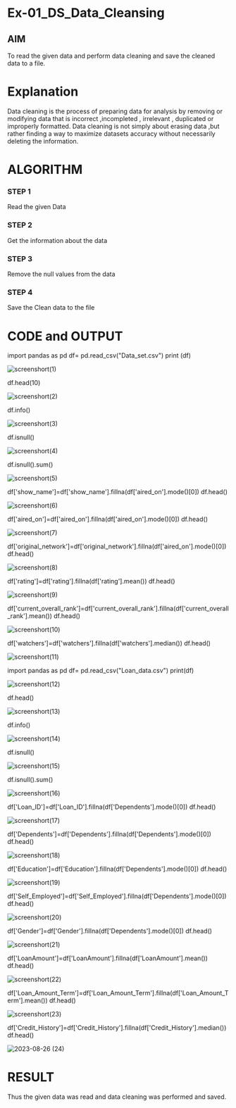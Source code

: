 # Ex-01_DS_Data_Cleansing 


## AIM
To read the given data and perform data cleaning and save the cleaned data to a file. 

# Explanation
Data cleaning is the process of preparing data for analysis by removing or modifying data that is incorrect ,incompleted , irrelevant , duplicated or improperly formatted. 
Data cleaning is not simply about erasing data ,but rather finding a way to maximize datasets accuracy without necessarily deleting the information. 

# ALGORITHM
### STEP 1
Read the given Data
### STEP 2
Get the information about the data
### STEP 3
Remove the null values from the data
### STEP 4
Save the Clean data to the file

# CODE and OUTPUT

import pandas as pd
df= pd.read_csv("Data_set.csv")
print (df)

![screenshort(1)](https://github.com/Sathya-006/ODD2023-Datascience-Ex01/assets/121661327/889a730e-abfa-4505-a8d3-9e353954d00d)

df.head(10)

![screenshort(2)](https://github.com/Sathya-006/ODD2023-Datascience-Ex01/assets/121661327/43cbeb62-c8dc-4020-bd47-d0ddedfe96ae)

df.info()

![screenshort(3)](https://github.com/Sathya-006/ODD2023-Datascience-Ex01/assets/121661327/a3879534-192d-4bbb-b731-ebe765690775)

df.isnull()

![screenshort(4)](https://github.com/Sathya-006/ODD2023-Datascience-Ex01/assets/121661327/8fcf6b78-a2b2-4ed0-ac6e-37fdd5e1114a)

df.isnull().sum()

![screenshort(5)](https://github.com/Sathya-006/ODD2023-Datascience-Ex01/assets/121661327/aff3cca0-9013-4bcb-b97e-72b03be1a9f4)

df['show_name']=df['show_name'].fillna(df['aired_on'].mode()[0])
df.head()

![screenshort(6)](https://github.com/Sathya-006/ODD2023-Datascience-Ex01/assets/121661327/1751629a-39e7-411f-b87f-0b3a894eb9b5)

df['aired_on']=df['aired_on'].fillna(df['aired_on'].mode()[0])
df.head()

![screenshort(7)](https://github.com/Sathya-006/ODD2023-Datascience-Ex01/assets/121661327/b0762ff0-ff23-43db-a9a8-15ff6e6bb201)

df['original_network']=df['original_network'].fillna(df['aired_on'].mode()[0])
df.head()

![screenshort(8)](https://github.com/Sathya-006/ODD2023-Datascience-Ex01/assets/121661327/a9bd37e2-5d52-4db8-b800-5a65a6e6bd02)

df['rating']=df['rating'].fillna(df['rating'].mean())
df.head()

![screenshort(9)](https://github.com/Sathya-006/ODD2023-Datascience-Ex01/assets/121661327/2bb860a8-9639-4a3e-b297-6c728359e72b)

df['current_overall_rank']=df['current_overall_rank'].fillna(df['current_overall_rank'].mean())
df.head()

![screenshort(10)](https://github.com/Sathya-006/ODD2023-Datascience-Ex01/assets/121661327/9c4910a4-3f74-4de7-9f93-af9ddac0b8a8)

df['watchers']=df['watchers'].fillna(df['watchers'].median())
df.head()

![screenshort(11)](https://github.com/Sathya-006/ODD2023-Datascience-Ex01/assets/121661327/d671a5a5-0ca2-4fa4-9bdc-a3bc150fe5b5)

import pandas as pd
df= pd.read_csv("Loan_data.csv")
print(df)

![screenshort(12)](https://github.com/Sathya-006/ODD2023-Datascience-Ex01/assets/121661327/b7a99602-ae1f-40c4-b84e-71831302984b)

df.head()

![screenshort(13)](https://github.com/Sathya-006/ODD2023-Datascience-Ex01/assets/121661327/978ea362-2fa4-41d2-9439-a30154a5287c)

df.info()

![screenshort(14)](https://github.com/Sathya-006/ODD2023-Datascience-Ex01/assets/121661327/d0e4864f-c95f-4b76-90d1-6f162c16701b)

df.isnull()

![screenshort(15)](https://github.com/Sathya-006/ODD2023-Datascience-Ex01/assets/121661327/81d928ca-c076-4c12-819b-9ba2f654d108)

df.isnull().sum()

![screenshort(16)](https://github.com/Sathya-006/ODD2023-Datascience-Ex01/assets/121661327/f0467f6e-91c3-4cd1-93ad-fc9be617462f)

df['Loan_ID']=df['Loan_ID'].fillna(df['Dependents'].mode()[0])
df.head()

![screenshort(17)](https://github.com/Sathya-006/ODD2023-Datascience-Ex01/assets/121661327/44545c15-5ff8-49a6-bb58-d476b12be488)

df['Dependents']=df['Dependents'].fillna(df['Dependents'].mode()[0])
df.head()

![screenshort(18)](https://github.com/Sathya-006/ODD2023-Datascience-Ex01/assets/121661327/56c91cd8-8939-4178-b27b-a0ce3f74b4cd)

df['Education']=df['Education'].fillna(df['Dependents'].mode()[0])
df.head()

![screenshort(19)](https://github.com/Sathya-006/ODD2023-Datascience-Ex01/assets/121661327/3e671d4b-245b-46e2-a474-0d4dfaacdc4a)

df['Self_Employed']=df['Self_Employed'].fillna(df['Dependents'].mode()[0])
df.head()

![screenshort(20)](https://github.com/Sathya-006/ODD2023-Datascience-Ex01/assets/121661327/67b23255-8888-4a68-b5b9-60e664920562)

df['Gender']=df['Gender'].fillna(df['Dependents'].mode()[0])
df.head()

![screenshort(21)](https://github.com/Sathya-006/ODD2023-Datascience-Ex01/assets/121661327/3f3e1b53-e1bd-4dda-ab54-383d9493c6e6)

df['LoanAmount']=df['LoanAmount'].fillna(df['LoanAmount'].mean())
df.head()

![screenshort(22)](https://github.com/Sathya-006/ODD2023-Datascience-Ex01/assets/121661327/0a0d4427-062f-4fc9-8fd8-cfd60ced91a1)

df['Loan_Amount_Term']=df['Loan_Amount_Term'].fillna(df['Loan_Amount_Term'].mean())
df.head()

![screenshort(23)](https://github.com/Sathya-006/ODD2023-Datascience-Ex01/assets/121661327/d02e4408-cd79-4df0-8ed8-c38f1380aa18)

df['Credit_History']=df['Credit_History'].fillna(df['Credit_History'].median())
df.head()

![2023-08-26 (24)](https://github.com/Sathya-006/ODD2023-Datascience-Ex01/assets/121661327/1f9796c6-a1f9-4c13-aa7b-fa729dd8b927)

# RESULT
Thus the given data was read and data cleaning was performed and saved.
